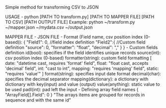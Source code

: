 Simple method for transforming CSV to JSON

USAGE
    - python [PATH TO transform.py] [PATH TO MAPPER FILE] [PATH TO CSV] [PATH OUTPUT FILE]
Example: python ~/transform.py ~/mapper.json ~/mydata.csv ~/output.json

MAPPER FILE
    - JSON FILE
    - Format (Field name, csv position index (0-based)):
        {
            "Field1": 0, //field index definition
            "Field2":{ //Custom field definition
                "source": 0,
                "formatter": "float",
                "decimal": ","
            }
        }
    - Custom fields definition
        id(bool): specifies if the field identifies unique records
        source(int): csv position index (0-based)
        formatter(string): custom field formatting
            [
                date: "datetime cast, requires 'format' field",
                float: "float cast, accepts 'decimal' field",
                int: "cast to int",
                mapping: "requires 'mapping' field",
                static: "requires 'value'"
            ]
        format(string): specifies input date format
        decimal(char): specifies the decimal separator
        mapping(dictionary): a dictionary with dictionary with key(input) and value (output)
        value(anything): static value to be used
        padl(int): pad left the input
    - Defining array field names
        { "ArrayField[].Field": 0 }
        "The arrays items are grouped for records in sequence and with the same id"
